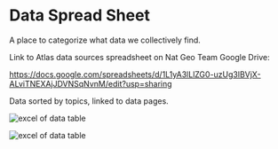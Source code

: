 # Data Spread Sheet

A place to categorize what data we collectively find. 



Link to Atlas data sources spreadsheet on Nat Geo Team Google Drive:

https://docs.google.com/spreadsheets/d/1L1yA3lLlZG0-uzUg3lBVjX-ALviTNEXAjJDVNSqNvnM/edit?usp=sharing



Data sorted by topics, linked to data pages. 

![excel of data table](images/data_index_example.PNG)


![excel of data table](images/data_excel_page_ex.PNG)
